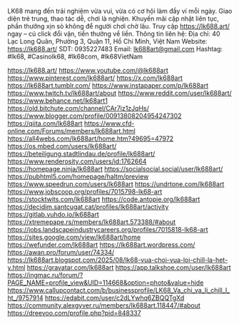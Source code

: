 LK68 mang đến trải nghiệm vừa vui, vừa có cơ hội làm đầy ví mỗi ngày. Giao diện trẻ trung, thao tác dễ, chơi là nghiện. Khuyến mãi cập nhật liên tục, phần thưởng xịn sò không để người chơi chờ lâu. Truy cập https://lk688.art/ ngay – cú click đổi vận, tiền thưởng về liền.
Thông tin liên hệ:
Địa chỉ: 40 Lạc Long Quân, Phường 3, Quận 11, Hồ Chí Minh, Việt Nam
Website: https://lk688.art/
SDT: 0935227483
Email: lk688art@gmail.com
Hashtag: #lk68, #Casinolk68, #lk68com, #lk68VietNam
 
https://lk688.art/
https://www.youtube.com/@lk688art
https://www.pinterest.com/lk688art/
https://x.com/lk688art
https://lk688art.tumblr.com/
https://www.instapaper.com/p/lk688art
https://www.twitch.tv/lk688art/about
https://www.reddit.com/user/lk688art/
https://www.behance.net/lk68art1
https://old.bitchute.com/channel/CAr7jz1zJqHs/
https://www.blogger.com/profile/00913808204954247302
https://qiita.com/lk688art
https://www.cfd-online.com/Forums/members/lk688art.html
https://all4webs.com/lk688art/home.htm?49695=47972
https://os.mbed.com/users/lk688art/
https://beteiligung.stadtlindau.de/profile/lk688art/
https://www.renderosity.com/users/id:1762664
https://homepage.ninja/lk688art
https://socialsocial.social/user/lk688art/
https://pubhtml5.com/homepage/haltm/preview
https://www.speedrun.com/users/lk688art
https://undrtone.com/lk688art
https://www.jobscoop.org/profiles/7015798-lk68-art
https://stocktwits.com/lk688art
https://code.antopie.org/lk688art
https://decidim.santcugat.cat/profiles/lk688art/activity
https://gitlab.vuhdo.io/lk688art
https://xtremepape.rs/members/lk688art.573388/#about
https://jobs.landscapeindustrycareers.org/profiles/7015818-lk68-art
https://sites.google.com/view/lk688art/home
https://wefunder.com/lk688art
https://lk688art.wordpress.com/
https://awan.pro/forum/user/74334/
https://lk688art.blogspot.com/2025/08/lk68-vua-choi-vua-loi-chill-la-het-y.html
https://gravatar.com/lk688art
https://app.talkshoe.com/user/lk688art
https://ingmac.ru/forum/?PAGE_NAME=profile_view&UID=114668&option=photo&value=hide
https://www.callupcontact.com/b/businessprofile/LK68_Va_chi_va_li_chill_l_ht_/9757914
https://edabit.com/user/c2dLYwhq6ZBQQTgXd
https://community.alexgyver.ru/members/lk688art.118447/#about
https://dreevoo.com/profile.php?pid=848337